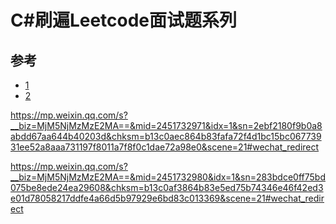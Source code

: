 # C#刷遍Leetcode面试题系列

## 参考

- [1](https://mp.weixin.qq.com/s/dgIw80fwVRoXdRaLdnVUCw)
- [2](https://mp.weixin.qq.com/s/a0IA3lNYLdZXwNMmabssfA)

https://mp.weixin.qq.com/s?__biz=MjM5NjMzMzE2MA==&mid=2451732971&idx=1&sn=2ebf2180f9b0a8abdd67aa644b40203d&chksm=b13c0aec864b83fafa72f4d1bc15bc06773931ee52a8aaa731197f8011a7f8f0c1dae72a98e0&scene=21#wechat_redirect

https://mp.weixin.qq.com/s?__biz=MjM5NjMzMzE2MA==&mid=2451732980&idx=1&sn=283bdce0ff75bd075be8ede24ea29608&chksm=b13c0af3864b83e5ed75b74346e46f42ed3e01d78058217ddfe4a66d5b97929e6bd83c013369&scene=21#wechat_redirect

